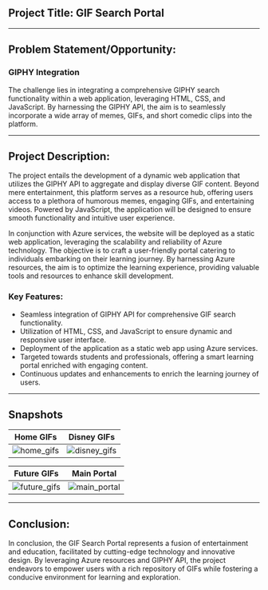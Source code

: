 ## Project Title: **GIF Search Portal**

---

## Problem Statement/Opportunity:

### GIPHY Integration
The challenge lies in integrating a comprehensive GIPHY search functionality within a web application, leveraging HTML, CSS, and JavaScript. By harnessing the GIPHY API, the aim is to seamlessly incorporate a wide array of memes, GIFs, and short comedic clips into the platform.

---

## Project Description:

The project entails the development of a dynamic web application that utilizes the GIPHY API to aggregate and display diverse GIF content. Beyond mere entertainment, this platform serves as a resource hub, offering users access to a plethora of humorous memes, engaging GIFs, and entertaining videos. Powered by JavaScript, the application will be designed to ensure smooth functionality and intuitive user experience.

In conjunction with Azure services, the website will be deployed as a static web application, leveraging the scalability and reliability of Azure technology. The objective is to craft a user-friendly portal catering to individuals embarking on their learning journey. By harnessing Azure resources, the aim is to optimize the learning experience, providing valuable tools and resources to enhance skill development.

### Key Features:
- Seamless integration of GIPHY API for comprehensive GIF search functionality.
- Utilization of HTML, CSS, and JavaScript to ensure dynamic and responsive user interface.
- Deployment of the application as a static web app using Azure services.
- Targeted towards students and professionals, offering a smart learning portal enriched with engaging content.
- Continuous updates and enhancements to enrich the learning journey of users.

---

## Snapshots

| Home GIFs | Disney GIFs |
|---|---|
| ![home_gifs](https://github.com/virajbhutada/web-gif-explorer/assets/143819712/59832b10-d2af-4a7e-afb0-8dbf495a2932) | ![disney_gifs](https://github.com/virajbhutada/web-gif-explorer/assets/143819712/5b0c5769-f719-483f-997d-54fc614aeb5e) |

| Future GIFs | Main Portal |
|---|---|
| ![future_gifs](https://github.com/virajbhutada/web-gif-explorer/assets/143819712/68d66f20-3464-41b1-a2ee-233840fa08f2) | ![main_portal](https://github.com/virajbhutada/web-gif-explorer/assets/143819712/20e2dc6c-8852-4955-abb2-7fe6a6c4f228) |


---

## Conclusion:

In conclusion, the GIF Search Portal represents a fusion of entertainment and education, facilitated by cutting-edge technology and innovative design. By leveraging Azure resources and GIPHY API, the project endeavors to empower users with a rich repository of GIFs while fostering a conducive environment for learning and exploration.

